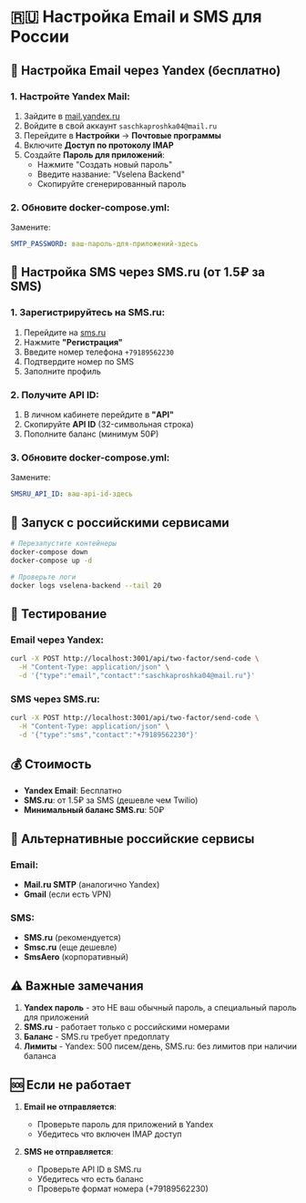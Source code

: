 # 🇷🇺 Настройка Email и SMS для России

## 📧 Настройка Email через Yandex (бесплатно)

### 1. Настройте Yandex Mail:

1. Зайдите в [mail.yandex.ru](https://mail.yandex.ru/)
2. Войдите в свой аккаунт `saschkaproshka04@mail.ru`
3. Перейдите в **Настройки** → **Почтовые программы**
4. Включите **Доступ по протоколу IMAP**
5. Создайте **Пароль для приложений**:
   - Нажмите "Создать новый пароль"
   - Введите название: "Vselena Backend"
   - Скопируйте сгенерированный пароль

### 2. Обновите docker-compose.yml:

Замените:
```yaml
SMTP_PASSWORD: ваш-пароль-для-приложений-здесь
```

## 📱 Настройка SMS через SMS.ru (от 1.5₽ за SMS)

### 1. Зарегистрируйтесь на SMS.ru:

1. Перейдите на [sms.ru](https://sms.ru/)
2. Нажмите **"Регистрация"**
3. Введите номер телефона `+79189562230`
4. Подтвердите номер по SMS
5. Заполните профиль

### 2. Получите API ID:

1. В личном кабинете перейдите в **"API"**
2. Скопируйте **API ID** (32-символьная строка)
3. Пополните баланс (минимум 50₽)

### 3. Обновите docker-compose.yml:

Замените:
```yaml
SMSRU_API_ID: ваш-api-id-здесь
```

## 🚀 Запуск с российскими сервисами

```bash
# Перезапустите контейнеры
docker-compose down
docker-compose up -d

# Проверьте логи
docker logs vselena-backend --tail 20
```

## 🧪 Тестирование

### Email через Yandex:
```bash
curl -X POST http://localhost:3001/api/two-factor/send-code \
  -H "Content-Type: application/json" \
  -d '{"type":"email","contact":"saschkaproshka04@mail.ru"}'
```

### SMS через SMS.ru:
```bash
curl -X POST http://localhost:3001/api/two-factor/send-code \
  -H "Content-Type: application/json" \
  -d '{"type":"sms","contact":"+79189562230"}'
```

## 💰 Стоимость

- **Yandex Email**: Бесплатно
- **SMS.ru**: от 1.5₽ за SMS (дешевле чем Twilio)
- **Минимальный баланс SMS.ru**: 50₽

## 🔧 Альтернативные российские сервисы

### Email:
- **Mail.ru SMTP** (аналогично Yandex)
- **Gmail** (если есть VPN)

### SMS:
- **SMS.ru** (рекомендуется)
- **Smsc.ru** (еще дешевле)
- **SmsAero** (корпоративный)

## ⚠️ Важные замечания

1. **Yandex пароль** - это НЕ ваш обычный пароль, а специальный пароль для приложений
2. **SMS.ru** - работает только с российскими номерами
3. **Баланс** - SMS.ru требует предоплату
4. **Лимиты** - Yandex: 500 писем/день, SMS.ru: без лимитов при наличии баланса

## 🆘 Если не работает

1. **Email не отправляется**:
   - Проверьте пароль для приложений в Yandex
   - Убедитесь что включен IMAP доступ

2. **SMS не отправляется**:
   - Проверьте API ID в SMS.ru
   - Убедитесь что есть баланс
   - Проверьте формат номера (+79189562230)

